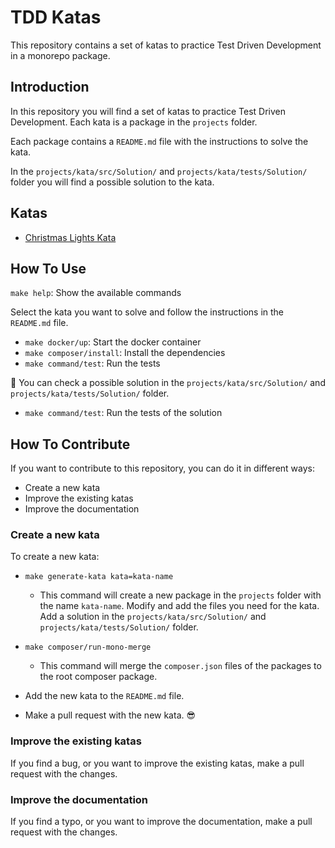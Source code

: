 # TDD Katas

This repository contains a set of katas to practice Test Driven Development in a monorepo package.

## Introduction
In this repository you will find a set of katas to practice Test Driven Development. Each kata is a package in the 
`projects` folder.

Each package contains a `README.md` file with the instructions to solve the kata.

In the `projects/kata/src/Solution/` and `projects/kata/tests/Solution/` folder you will find a possible solution to the kata.

## Katas
- [Christmas Lights Kata](projects/fizz-buzz-kata/README.md)

## How To Use
`make help`: Show the available commands

Select the kata you want to solve and follow the instructions in the `README.md` file.

- `make docker/up`: Start the docker container
- `make composer/install`: Install the dependencies
- `make command/test`: Run the tests

👀 You can check a possible solution in the `projects/kata/src/Solution/` and `projects/kata/tests/Solution/` folder.
- `make command/test`: Run the tests of the solution

## How To Contribute
If you want to contribute to this repository, you can do it in different ways:

- Create a new kata
- Improve the existing katas
- Improve the documentation

### Create a new kata
To create a new kata:
- `make generate-kata kata=kata-name`
  - This command will create a new package in the `projects` folder with the name `kata-name`.
    Modify and add the files you need for the kata. Add a solution in the `projects/kata/src/Solution/` and `projects/kata/tests/Solution/` folder.

- `make composer/run-mono-merge`
  - This command will merge the `composer.json` files of the packages to the root composer package.

- Add the new kata to the `README.md` file.
- Make a pull request with the new kata. 😎

### Improve the existing katas
If you find a bug, or you want to improve the existing katas, make a pull request with the changes.

### Improve the documentation
If you find a typo, or you want to improve the documentation, make a pull request with the changes.